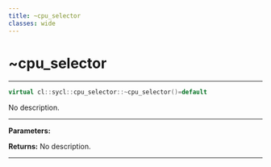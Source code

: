 ```yaml
---
title: ~cpu_selector
classes: wide
---
```

# ~cpu_selector

---

```cpp
virtual cl::sycl::cpu_selector::~cpu_selector()=default
```


No description.


---
**Parameters:**

**Returns:** No description.

---
